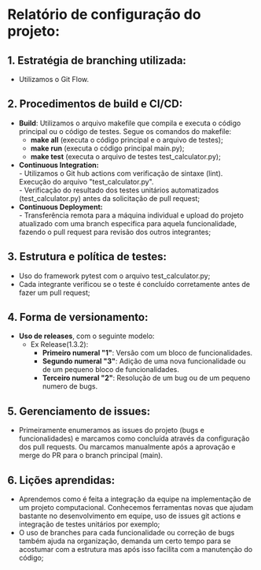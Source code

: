 # Relatório de configuração do projeto:<br>

## 1. Estratégia de branching utilizada:
- Utilizamos o Git Flow.

## 2. Procedimentos de build e CI/CD:
- **Build**: Utilizamos o arquivo makefile que compila e executa o código principal ou o código de testes. Segue os comandos do makefile:  
    - **make all** (executa o código principal e o arquivo de testes);  
    - **make run** (executa o código principal main.py);  
    - **make test** (executa o arquivo de testes test_calculator.py);
- **Continuous Integration:**  
      - Utilizamos o Git hub actions com verificação de sintaxe (lint). Execução do arquivo "test_calculator.py".  
      - Verificação do resultado dos testes unitários automatizados (test_calculator.py) antes da solicitação de pull request;  
- **Continuous Deployment:**  
      - Transferência remota para a máquina individual e upload do projeto atualizado com uma branch especifica para aquela funcionalidade, fazendo o pull request para revisão dos outros integrantes;

## 3. Estrutura e política de testes:
- Uso do framework pytest com o arquivo test_calculator.py;
- Cada integrante verificou se o teste é concluído corretamente antes de fazer um pull request;

## 4. Forma de versionamento:
- **Uso de releases**, com o seguinte modelo:  
    - Ex Release(1.3.2):  
         - **Primeiro numeral "1"**: Versão com um bloco de funcionalidades.  
         - **Segundo numeral "3"**: Adição de uma nova funcionalidade ou de um pequeno bloco de funcionalidades.  
         - **Terceiro numeral "2"**: Resolução de um bug ou de um pequeno numero de bugs.

## 5. Gerenciamento de issues:
- Primeiramente enumeramos as issues do projeto (bugs e funcionalidades) e marcamos como concluída através da configuração dos pull requests. Ou marcamos manualmente após a aprovação e merge do PR para o branch principal (main).

## 6. Lições aprendidas:
- Aprendemos como é feita a integração da equipe na implementação de um projeto computacional. Conhecemos ferramentas novas que ajudam bastante no desenvolvimento em equipe, uso de issues git actions e integração de testes unitários por exemplo;
- O uso de branches para cada funcionalidade ou correção de bugs também ajuda na organização, demanda um certo tempo para se acostumar com a estrutura mas após isso facilita com a manutenção do código;
